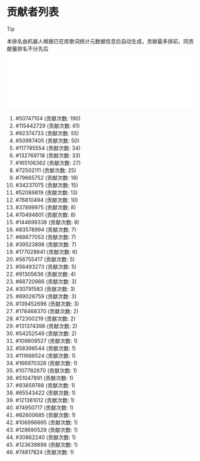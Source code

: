 # 贡献者列表

> [!TIP]
> 本排名由机器人根据已在库歌词统计元数据信息后自动生成，贡献最多排前，同贡献量排名不分先后

![贡献者头像画廊](./CONTRIBUTORS.svg)

1. #50747104 (贡献次数: 190)
2. #115442729 (贡献次数: 61)
3. #92374733 (贡献次数: 55)
4. #50987405 (贡献次数: 50)
5. #117785554 (贡献次数: 34)
6. #132769718 (贡献次数: 33)
7. #165106362 (贡献次数: 27)
8. #72502111 (贡献次数: 25)
9. #79665752 (贡献次数: 18)
10. #34237075 (贡献次数: 15)
11. #52089819 (贡献次数: 13)
12. #76810494 (贡献次数: 10)
13. #37899975 (贡献次数: 8)
14. #70494801 (贡献次数: 8)
15. #144699338 (贡献次数: 8)
16. #83578994 (贡献次数: 7)
17. #68677053 (贡献次数: 7)
18. #39523898 (贡献次数: 7)
19. #177028641 (贡献次数: 6)
20. #56755417 (贡献次数: 5)
21. #56493273 (贡献次数: 5)
22. #91305636 (贡献次数: 4)
23. #68720986 (贡献次数: 3)
24. #30791583 (贡献次数: 3)
25. #69028759 (贡献次数: 3)
26. #139452696 (贡献次数: 3)
27. #178468370 (贡献次数: 2)
28. #72300219 (贡献次数: 2)
29. #131374398 (贡献次数: 2)
30. #54252549 (贡献次数: 2)
31. #109809527 (贡献次数: 1)
32. #58398544 (贡献次数: 1)
33. #111688524 (贡献次数: 1)
34. #166970328 (贡献次数: 1)
35. #107782670 (贡献次数: 1)
36. #51047891 (贡献次数: 1)
37. #93859788 (贡献次数: 1)
38. #65543422 (贡献次数: 1)
39. #121381012 (贡献次数: 1)
40. #74950717 (贡献次数: 1)
41. #82600685 (贡献次数: 1)
42. #106996695 (贡献次数: 1)
43. #129690529 (贡献次数: 1)
44. #30862240 (贡献次数: 1)
45. #123639898 (贡献次数: 1)
46. #74817824 (贡献次数: 1)
